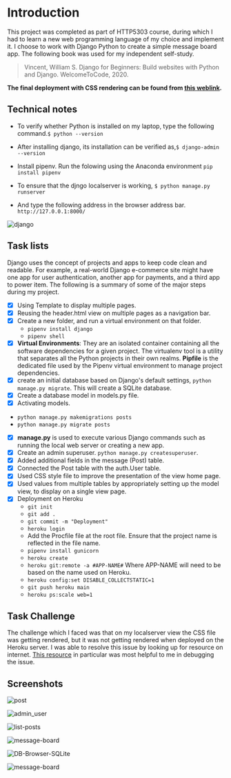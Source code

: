 # Introduction
This project was completed as part of HTTP5303 course, during which I had to learn a new web programming language of my choice and implement it. I choose to work with Django Python to create a simple message board app. The following book was used for my independent self-study.

> Vincent, William S. Django for Beginners: Build websites with Python and Django. WelcomeToCode, 2020.

**The final deployment with CSS rendering can be found from [this weblink](https://whispering-cove-79249.herokuapp.com/).**

## Technical notes
* To verify whether Python is installed on my laptop, type the following command.```$ python --version```

* After installing django, its installation can be verified as,```$ django-admin --version```

* Install pipenv. Run the folowing using the Anaconda environment ``pip install pipenv``

* To ensure that the djngo localserver is working, ```$ python manage.py runserver```

* And type the following address in the browser address bar. ```http://127.0.0.1:8000/```

![django](https://user-images.githubusercontent.com/58306478/120021622-4dcbf800-bfb9-11eb-810a-edfba64d8dc4.jpg)

## Task lists
Django uses the concept of projects and apps to keep code clean and readable. For example, a real-world Django e-commerce site might have one app
for user authentication, another app for payments, and a third app to power item. The following is a summary of some of the major steps during my project.

- [x] Using Template to display multiple pages.
- [x] Reusing the header.html view on multiple pages as a navigation bar.
- [x] Create a new folder, and run a virtual environment on that folder.
  * ``pipenv install django``
  * ``pipenv shell``
- [x] **Virtual Environments**: They are an isolated container containing all the software dependencies for a given project. The virtualenv tool is a utility that separates all the Python projects in their own realms. **Pipfile** is the dedicated file used by the Pipenv virtual environment to manage project dependencies.
- [x] create an initial database based on Django's default settings, ``python manage.py migrate``. This will create a SQLite database.
- [x] Create a database model in models.py file.
- [x] Activating models. 
 * ``python manage.py makemigrations posts``
 * ``python manage.py migrate posts``
- [x] **manage.py** is used to execute various Django commands such as running the local web server or creating a new app.
- [x] Create an admin superuser. ``python manage.py createsuperuser``.
- [x] Added additional fields in the message (Post) table.
- [x] Connected the Post table with the auth.User table.
- [x] Used CSS style file to improve the presentation of the view home page.
- [x] Used values from multiple tables by appropriately setting up the model view, to display on a single view page.
- [x] Deployment on Heroku
  * ``git init``
  * ``git add .``
  * ``git commit -m "Deployment"``
  * ``heroku login``
  * Add the Procfile file at the root file. Ensure that the project name is reflected in the file name.
  * ``pipenv install gunicorn``
  * ``heroku create ``
  * ``heroku git:remote -a #APP-NAME#`` Where APP-NAME will need to be based on the name used on Heroku.
  * ``heroku config:set DISABLE_COLLECTSTATIC=1``
  * ``git push heroku main``
  * ``heroku ps:scale web=1``
  
## Task Challenge
The challenge which I faced was that on my localserver view the CSS file was getting rendered, but it was not getting rendered when deployed on the Heroku server. I was able to resolve this issue by looking up for resource on internet. [This resource](https://devcenter.heroku.com/articles/django-assets) in particular was most helpful to me in debugging the issue.

## Screenshots
![post](https://user-images.githubusercontent.com/58306478/121212539-753d8300-c84b-11eb-990e-975586540204.jpg)

![admin_user](https://user-images.githubusercontent.com/58306478/121213125-f85ed900-c84b-11eb-8765-19bb5aefed13.jpg)

![list-posts](https://user-images.githubusercontent.com/58306478/121213616-64414180-c84c-11eb-9df4-471db6965aa7.jpg)

![message-board](https://user-images.githubusercontent.com/58306478/121213917-ad919100-c84c-11eb-905d-da6d2ee17dcd.jpg)

![DB-Browser-SQLite](https://user-images.githubusercontent.com/58306478/121988750-e52a9c80-cd68-11eb-89a7-e80a088faeb1.jpg)

![message-board](https://user-images.githubusercontent.com/58306478/121988752-e5c33300-cd68-11eb-861c-9cfa19dd05a2.jpg)
